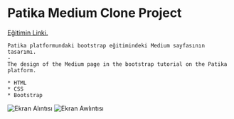 # Patika Medium Clone Project

[Eğitimin Linki.](https://app.patika.dev/moduller/bootstrap)
```
Patika platformundaki bootstrap eğitimindeki Medium sayfasının tasarımı.
-
The design of the Medium page in the bootstrap tutorial on the Patika platform.
```
```
* HTML
* CSS
* Bootstrap
```
![Ekran Alıntısı](https://user-images.githubusercontent.com/62007900/149036870-4720ae67-6fbe-4fae-b6ea-6cb5339f70b0.JPG)
![Ekran Awlıntısı](https://user-images.githubusercontent.com/62007900/149036874-ebb6152d-02e8-41a0-8786-9b6bb9e529ef.JPG)
